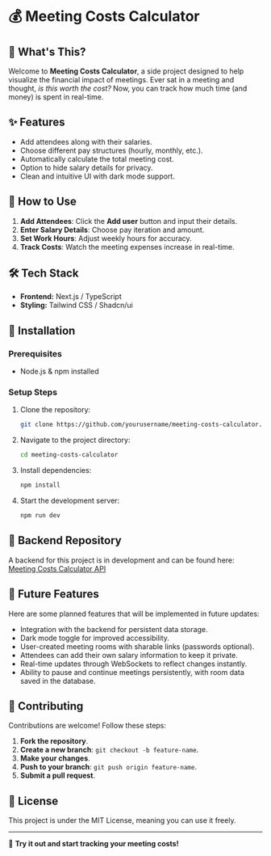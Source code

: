# 💰 Meeting Costs Calculator

## 📢 What's This?

Welcome to **Meeting Costs Calculator**, a side project designed to help visualize the financial impact of meetings. Ever sat in a meeting and thought, *is this worth the cost?* Now, you can track how much time (and money) is spent in real-time.

## ✨ Features

- Add attendees along with their salaries.
- Choose different pay structures (hourly, monthly, etc.).
- Automatically calculate the total meeting cost.
- Option to hide salary details for privacy.
- Clean and intuitive UI with dark mode support.

## 🚀 How to Use

1. **Add Attendees**: Click the **Add user** button and input their details.
2. **Enter Salary Details**: Choose pay iteration and amount.
3. **Set Work Hours**: Adjust weekly hours for accuracy.
4. **Track Costs**: Watch the meeting expenses increase in real-time.

## 🛠 Tech Stack

- **Frontend:** Next.js / TypeScript
- **Styling:** Tailwind CSS / Shadcn/ui

## 🔧 Installation

### Prerequisites

- Node.js & npm installed

### Setup Steps

1. Clone the repository:

   ```bash
   git clone https://github.com/yourusername/meeting-costs-calculator.git
   ```

2. Navigate to the project directory:

   ```bash
   cd meeting-costs-calculator
   ```

3. Install dependencies:

   ```bash
   npm install
   ```

4. Start the development server:

   ```bash
   npm run dev
   ```

## 🔗 Backend Repository

A backend for this project is in development and can be found here:
[Meeting Costs Calculator API](https://github.com/whaagmans/meeting-costs-calculator-api)

## 🔮 Future Features

Here are some planned features that will be implemented in future updates:

- Integration with the backend for persistent data storage.
- Dark mode toggle for improved accessibility.
- User-created meeting rooms with sharable links (passwords optional).
- Attendees can add their own salary information to keep it private.
- Real-time updates through WebSockets to reflect changes instantly.
- Ability to pause and continue meetings persistently, with room data saved in the database.

## 🤝 Contributing

Contributions are welcome! Follow these steps:

1. **Fork the repository**.
2. **Create a new branch**: `git checkout -b feature-name`.
3. **Make your changes**.
4. **Push to your branch**: `git push origin feature-name`.
5. **Submit a pull request**.

## 📜 License

This project is under the MIT License, meaning you can use it freely.

---

🚀 **Try it out and start tracking your meeting costs!**

